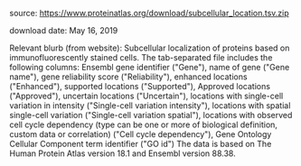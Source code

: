 source:
https://www.proteinatlas.org/download/subcellular_location.tsv.zip

download date:
May 16, 2019

Relevant blurb (from website):
Subcellular localization of proteins based on immunofluorescently stained cells. The tab-separated file includes the following columns: Ensembl gene identifier ("Gene"), name of gene ("Gene name"), gene reliability score ("Reliability"), enhanced locations ("Enhanced"), supported locations ("Supported"), Approved locations ("Approved"), uncertain locations ("Uncertain"), locations with single-cell variation in intensity ("Single-cell variation intensity"), locations with spatial single-cell variation ("Single-cell variation spatial"), locations with observed cell cycle dependency (type can be one or more of biological definition, custom data or correlation) ("Cell cycle dependency"), Gene Ontology Cellular Component term identifier ("GO id")
The data is based on The Human Protein Atlas version 18.1 and Ensembl version 88.38.

